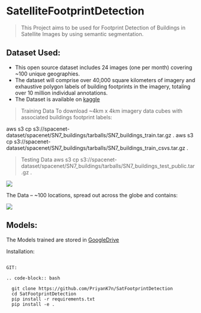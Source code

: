 # SatelliteFootprintDetection
> This Project aims to be used for Footprint Detection of Buildings in Satellite Images by using semantic segmentation.

## Dataset Used:
- This open source dataset includes 24 images (one per month) covering ~100 unique geographies. 
- The dataset will comprise over 40,000 square kilometers of imagery and exhaustive polygon labels of building footprints in the imagery, totaling over 10 million individual annotations. 
- The Dataset is available on [kaggle](https://www.kaggle.com/amerii/spacenet-7-multitemporal-urban-development)


> Training Data
To download ~4km x 4km imagery data cubes with associated buildings footprint labels:

aws s3 cp s3://spacenet-dataset/spacenet/SN7_buildings/tarballs/SN7_buildings_train.tar.gz . 
aws s3 cp s3://spacenet-dataset/spacenet/SN7_buildings/tarballs/SN7_buildings_train_csvs.tar.gz . 
> Testing Data
aws s3 cp s3://spacenet-dataset/spacenet/SN7_buildings/tarballs/SN7_buildings_test_public.tar.gz . 


![](https://github.com/PriyanK7n/SatFootprintDetection/blob/main/images/s7.gif)

The Data – ~100 locations, spread out across the globe and contains:

![](https://github.com/PriyanK7n/SatFootprintDetection/blob/main/images/details.png)


## Models:
The Models trained are stored in [GoogleDrive](https://drive.google.com/file/d/10Hk2q_D_9Y13tzT41e5o3-sLuO3gRWV2/view?usp=sharing)


Installation:
~~~~~~~~~~~~

GIT:

.. code-block:: bash

  git clone https://github.com/PriyanK7n/SatFootprintDetection
  cd SatFootprintDetection
  pip install -r requirements.txt
  pip install -e .


